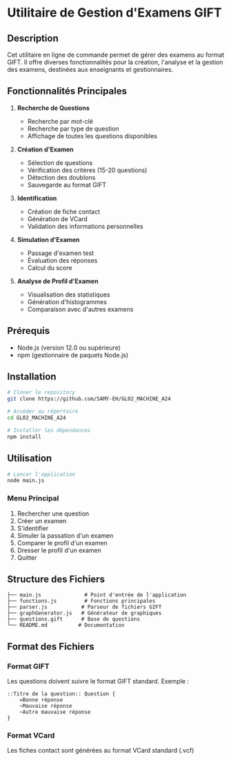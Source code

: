 # Utilitaire de Gestion d'Examens GIFT

## Description
Cet utilitaire en ligne de commande permet de gérer des examens au format GIFT. Il offre diverses fonctionnalités pour la création, l'analyse et la gestion des examens, destinées aux enseignants et gestionnaires.

## Fonctionnalités Principales

1. **Recherche de Questions**
   - Recherche par mot-clé
   - Recherche par type de question
   - Affichage de toutes les questions disponibles

2. **Création d'Examen**
   - Sélection de questions
   - Vérification des critères (15-20 questions)
   - Détection des doublons
   - Sauvegarde au format GIFT

3. **Identification**
   - Création de fiche contact
   - Génération de VCard
   - Validation des informations personnelles

4. **Simulation d'Examen**
   - Passage d'examen test
   - Évaluation des réponses
   - Calcul du score

5. **Analyse de Profil d'Examen**
   - Visualisation des statistiques
   - Génération d'histogrammes
   - Comparaison avec d'autres examens

## Prérequis
- Node.js (version 12.0 ou supérieure)
- npm (gestionnaire de paquets Node.js)

## Installation

```bash
# Cloner le repository
git clone https://github.com/SAMY-EH/GL02_MACHINE_A24

# Accéder au répertoire
cd GL02_MACHINE_A24

# Installer les dépendances
npm install
```

## Utilisation

```bash
# Lancer l'application
node main.js
```

### Menu Principal
1. Rechercher une question
2. Créer un examen
3. S'identifier
4. Simuler la passation d'un examen
5. Comparer le profil d'un examen
6. Dresser le profil d'un examen
7. Quitter

## Structure des Fichiers

```
├── main.js              # Point d'entrée de l'application
├── functions.js         # Fonctions principales
├── parser.js           # Parseur de fichiers GIFT
├── graphGenerator.js   # Générateur de graphiques
├── questions.gift      # Base de questions
└── README.md          # Documentation
```

## Format des Fichiers

### Format GIFT
Les questions doivent suivre le format GIFT standard. Exemple :
```
::Titre de la question:: Question {
    =Bonne réponse
    ~Mauvaise réponse
    ~Autre mauvaise réponse
}
```

### Format VCard
Les fiches contact sont générées au format VCard standard (.vcf)
